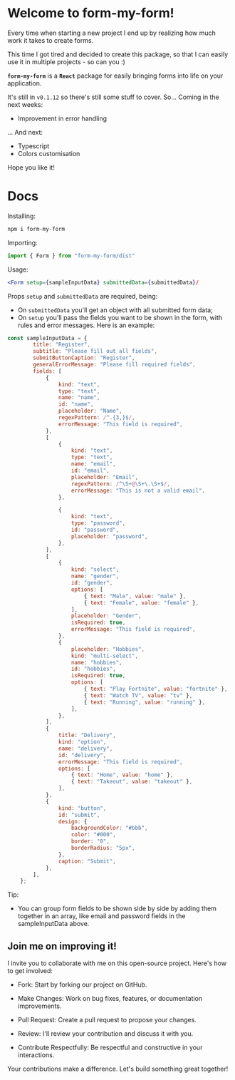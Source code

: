 # Welcome to form-my-form! 

Every time when starting a new project I end up by realizing how much work it takes to create forms.

This time I got tired and decided to create this package, so that I can easily use it in multiple projects - so can you :)

<b>`form-my-form`</b> is a <b>`React`</b> package for easily bringing forms into life on your application.

It's still in `v0.1.12` so there's still some stuff to cover. So... Coming in the next weeks:

- Improvement in error handling

... And next:

- Typescript
- Colors customisation

Hope you like it!

# Docs

Installing: 
```bash 
npm i form-my-form
```

Importing:
```javascript 
import { Form } from "form-my-form/dist"
```

Usage:
```jsx
<Form setup={sampleInputData} submittedData={submittedData}/
```


Props `setup` and `submittedData` are required, being:

* On `submittedData` you'll get an object with all submitted form data;
* On `setup` you'll pass the fields you want to be shown in the form, with rules and error messages. Here is an example:

```javascript
const sampleInputData = {
        title: "Register",
        subtitle: "Please fill out all fields",
        submitButtonCaption: "Register",
        generalErrorMessage: "Please fill required fields",
        fields: [
            {
                kind: "text",
                type: "text",
                name: "name",
                id: "name",
                placeholder: "Name",
                regexPattern: /^.{3,}$/,
                errorMessage: "This field is required",
            },
            [
                {
                    kind: "text",
                    type: "text",
                    name: "email",
                    id: "email",
                    placeholder: "Email",
                    regexPattern: /^\S+@\S+\.\S+$/,
                    errorMessage: "This is not a valid email",
                },

                {
                    kind: "text",
                    type: "password",
                    id: "password",
                    placeholder: "password",
                },
            ],
            [
                {
                    kind: "select",
                    name: "gender",
                    id: "gender",
                    options: [
                        { text: "Male", value: "male" },
                        { text: "Female", value: "female" },
                    ],
                    placeholder: "Gender",
                    isRequired: true,
                    errorMessage: "This field is required",
                },
                {
                    placeholder: "Hobbies",
                    kind: "multi-select",
                    name: "hobbies",
                    id: "hobbies",
                    isRequired: true,
                    options: [
                        { text: "Play Fortnite", value: "fortnite" },
                        { text: "Watch TV", value: "tv" },
                        { text: "Running", value: "running" },
                    ],
                },
            ],
            {
                title: "Delivery",
                kind: "option",
                name: "delivery",
                id: "delivery",
                errorMessage: "This field is required",
                options: [
                    { text: "Home", value: "home" },
                    { text: "Takeout", value: "takeout" },
                ],
            },
            {
                kind: "button",
                id: "submit",
                design: {
                    backgroundColor: "#bbb",
                    color: "#000",
                    border: "0",
                    borderRadius: "5px",
                },
                caption: "Submit",
            },
        ],
    };
```

Tip:

- You can group form fields to be shown side by side by adding them together in an array, like email and password fields in the sampleInputData above.

## Join me on improving it!
I invite you to collaborate with me on this open-source project. Here's how to get involved:

- Fork: Start by forking our project on GitHub.

- Make Changes: Work on bug fixes, features, or documentation improvements.

- Pull Request: Create a pull request to propose your changes.

- Review: I'll review your contribution and discuss it with you.

- Contribute Respectfully: Be respectful and constructive in your interactions.

Your contributions make a difference. Let's build something great together!